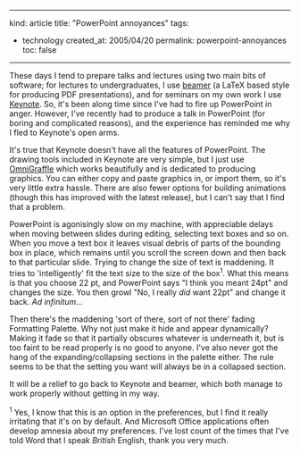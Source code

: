 -----
kind: article
title: "PowerPoint annoyances"
tags:
- technology
created_at: 2005/04/20
permalink: powerpoint-annoyances
toc: false
-----

<p>These days I tend to prepare talks and lectures using two main bits of software; for lectures to undergraduates, I use <a href="http://latex-beamer.sourceforge.net/">beamer</a> (a LaTeX based style for producing PDF presentations), and for seminars on my own work I use <a href="http://www.apple.com/iwork/">Keynote</a>. So, it's been along time since I've had to fire up PowerPoint in anger. However, I've recently had to produce a talk in PowerPoint (for boring and complicated reasons), and the experience has reminded me why I fled to Keynote's open arms.</p>

<p>It's true that Keynote doesn't have all the features of PowerPoint. The drawing tools included in Keynote are very simple, but I just use <a href="http://www.omnigroup.com/applications/omnigraffle/">OmniGraffle</a> which works beautifully and is dedicated to producing graphics. You can either copy and paste graphics in, or import them, so it's very little extra hassle. There are also fewer options for building animations (though this has improved with the latest release), but I can't say that I find that a problem.</p>


<p>PowerPoint is agonisingly slow on my machine, with appreciable delays when moving between slides during editing, selecting text boxes and so on. When you move a text box it leaves visual debris of parts of the bounding box in place, which remains until you scroll the screen down and then back to that particular slide. Trying to change the size of text is maddening. It tries to 'intelligently' fit the text size to the size of the box<sup>1</sup>. What this means is that you choose 22 pt, and PowerPoint says "I think you meant 24pt" and changes the size. You then growl "No, I really <em>did</em> want 22pt" and change it back. <em>Ad infinitum</em>...</p>

<p>Then there's the maddening 'sort of there, sort of not there' fading Formatting Palette. Why not just make it hide and appear dynamically? Making it fade so that it partially obscures whatever is underneath it, but is too faint to be read properly is no good to anyone. I've also never got the hang of the expanding/collapsing sections in the palette either. The rule seems to be that the setting you want will always be in a collapsed section.</p>

<p>It will be a relief to go back to Keynote and beamer, which both manage to work properly without getting in my way.</p>

<p><sup>1</sup> Yes, I know that this is an option in the preferences, but I find it really irritating that it's on by default. And Microsoft Office applications often develop amnesia about my preferences. I've lost count of the times that I've told Word that I speak <em>British</em> English, thank you very much.</p>


